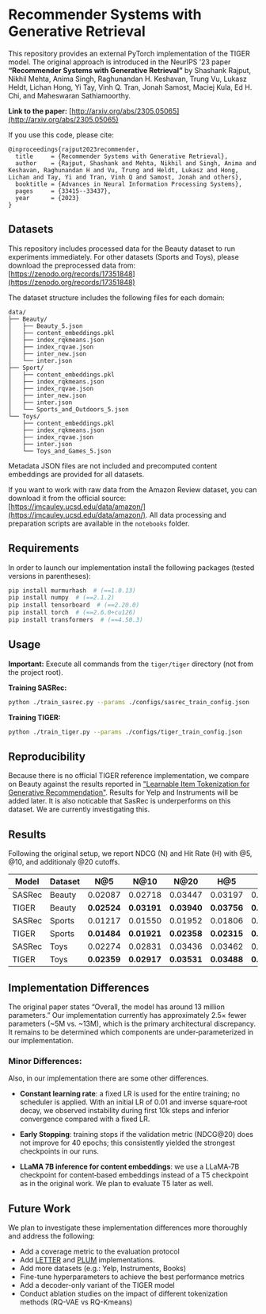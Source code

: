 # Recommender Systems with Generative Retrieval

This repository provides an external PyTorch implementation of the TIGER model. The original approach is introduced in the NeurIPS ’23 paper **“Recommender Systems with Generative Retrieval”** by Shashank Rajput, Nikhil Mehta, Anima Singh, Raghunandan H. Keshavan, Trung Vu, Lukasz Heldt, Lichan Hong, Yi Tay, Vinh Q. Tran, Jonah Samost, Maciej Kula, Ed H. Chi, and Maheswaran Sathiamoorthy.

**Link to the paper:** [http://arxiv.org/abs/2305.05065](http://arxiv.org/abs/2305.05065)


If you use this code, please cite:
```
@inproceedings{rajput2023recommender,
  title     = {Recommender Systems with Generative Retrieval},
  author    = {Rajput, Shashank and Mehta, Nikhil and Singh, Anima and Keshavan, Raghunandan H and Vu, Trung and Heldt, Lukasz and Hong, Lichan and Tay, Yi and Tran, Vinh Q and Samost, Jonah and others},
  booktitle = {Advances in Neural Information Processing Systems},
  pages     = {33415--33437},
  year      = {2023}
}
```

## Datasets

This repository includes processed data for the Beauty dataset to run experiments immediately. For other datasets (Sports and Toys), please download the preprocessed data from: [https://zenodo.org/records/17351848](https://zenodo.org/records/17351848)

The dataset structure includes the following files for each domain:
```
data/
├── Beauty/
│   ├── Beauty_5.json
│   ├── content_embeddings.pkl
│   ├── index_rqkmeans.json
│   ├── index_rqvae.json
│   ├── inter_new.json
│   └── inter.json
├── Sport/
│   ├── content_embeddings.pkl
│   ├── index_rqkmeans.json
│   ├── index_rqvae.json
│   ├── inter_new.json
│   ├── inter.json
│   └── Sports_and_Outdoors_5.json
└── Toys/
    ├── content_embeddings.pkl
    ├── index_rqkmeans.json
    ├── index_rqvae.json
    ├── inter.json
    └── Toys_and_Games_5.json
```

Metadata JSON files are not included and precomputed content embeddings are provided for all datasets.

If you want to work with raw data from the Amazon Review dataset, you can download it from the official source: [https://jmcauley.ucsd.edu/data/amazon/](https://jmcauley.ucsd.edu/data/amazon/). All data processing and preparation scripts are available in the `notebooks` folder.

## Requirements

In order to launch our implementation install the following packages (tested versions in parentheses):

```bash
pip install murmurhash  # (==1.0.13)
pip install numpy  # (==2.1.2)
pip install tensorboard  # (==2.20.0)
pip install torch  # (==2.6.0+cu126)
pip install transformers  # (==4.50.3)
```

## Usage

**Important:** Execute all commands from the `tiger/tiger` directory (not from the project root).

**Training SASRec:**
```bash
python ./train_sasrec.py --params ./configs/sasrec_train_config.json
```

**Training TIGER:**
```bash
python ./train_tiger.py --params ./configs/tiger_train_config.json
```

## Reproducibility

Because there is no official TIGER reference implementation, we compare on Beauty against the results reported in ["Learnable Item Tokenization for Generative Recommendation"](http://arxiv.org/abs/2405.07314). Results for Yelp and Instruments will be added later. It is also noticable that SasRec is underperforms on this dataset. We are currently investigating this.

## Results

Following the original setup, we report NDCG (N) and Hit Rate (H) with @5, @10, and additionaly @20 cutoffs.


| Model  | Dataset | N@5         | N@10        | N@20        | H@5         | H@10        | H@20        |
|--------|---------|-------------|-------------|-------------|-------------|-------------|-------------|
| SASRec | Beauty  | 0.02087     | 0.02718     | 0.03447     | 0.03197     | 0.051647    | 0.08071     |
| TIGER  | Beauty  | **0.02524** | **0.03191** | **0.03940** | **0.03756** | **0.05822** | **0.08800** |
| SASRec | Sports  | 0.01217     | 0.01550     | 0.01952     | 0.01806     | 0.02846     | 0.04444     |
| TIGER  | Sports  | **0.01484** | **0.01921** | **0.02358** | **0.02315** | **0.03680** | **0.05868** |
| SASRec | Toys    | 0.02274     | 0.02831     | 0.03436     | 0.03462     | 0.05202     | 0.07624     |
| TIGER  | Toys    | **0.02359** | **0.02917** | **0.03531** | **0.03488** | **0.05224** | **0.07696** |

## Implementation Differences

The original paper states “Overall, the model has around 13 million parameters.” Our implementation currently has approximately 2.5× fewer parameters (~5M vs. ~13M), which is the primary architectural discrepancy. It remains to be determined which components are under‑parameterized in our implementation.

### Minor Differences:

Also, in our implementation there are some other differences.

- **Constant learning rate**: a fixed LR is used for the entire training; no scheduler is applied. With an initial LR of 0.01 and inverse square‑root decay, we observed instability during first 10k steps and inferior convergence compared with a fixed LR.

- **Early Stopping**: training stops if the validation metric (NDCG@20) does not improve for 40 epochs; this consistently yielded the strongest checkpoints in our runs.

- **LLaMA 7B inference for content embeddings**: we use a LLaMA‑7B checkpoint for content‑based embeddings instead of a T5 checkpoint as in the original work. We plan to evaluate T5 later as well.

## Future Work

We plan to investigate these implementation differences more thoroughly and address the following:

- Add a coverage metric to the evaluation protocol
- Add [LETTER](http://arxiv.org/abs/2405.07314) and [PLUM](https://arxiv.org/pdf/2510.07784v1) implementations.
- Add more datasets (e.g.: Yelp, Instruments, Books)
- Fine-tune hyperparameters to achieve the best performance metrics
- Add a decoder-only variant of the TIGER model
- Conduct ablation studies on the impact of different tokenization methods (RQ-VAE vs RQ-Kmeans)
